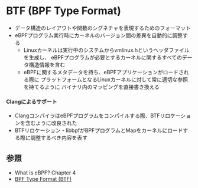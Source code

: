 # BTF (BPF Type Format)
- データ構造のレイアウトや関数のシグネチャを表現するためのフォーマット
- eBPFプログラム実行時にカーネルのバージョン間の差異を自動的に調整する
  - Linuxカーネルは実行中のシステムからvmlinux.hというヘッダファイルを生成し、
    eBPFプログラムが必要とするカーネルに関するすべてのデータ構造情報を含む
  - eBPFに関するメタデータを持ち、eBPFアプリケーションがロードされる際に
    プラットフォームとなるLinuxカーネルに対して常に適切な参照を持てるように
    バイナリ内のマッピングを直接書き換える

#### Clangによるサポート
- ClangコンパイラはeBPFプログラムをコンパイルする際、BTFリロケーションを含むように改良された
- BTFリロケーション - libbpfがBPFプログラムとMapをカーネルにロードする際に調整するべき内容を表す

## 参照
- What is eBPF? Chapter 4
- [BPF Type Format (BTF)](https://www.kernel.org/doc/html/latest/bpf/btf.html)
